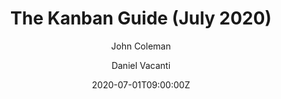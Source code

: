 ---
title: The Kanban Guide (July 2020)
description: The Kanban Guide is the official, minimal reference for Kanban. Clear, stable, and focused, it defines the core practices and principles for managing flow and improving delivery across industries.
date: 2020-07-01T09:00:00Z
keywords:
  - Kanban
author:
  - John Coleman
  - Daniel Vacanti
type: guide
lang: ja
mainfont: "Times New Roman"
sansfont: "Arial"
monofont: "Courier New"
sitemap:
  priority: 0.6
aliases:
  - /the-kanban-guide/2020.07/
---